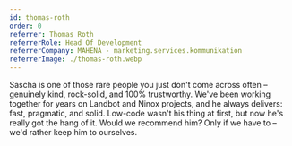 ```yaml
---
id: thomas-roth
order: 0
referrer: Thomas Roth
referrerRole: Head Of Development
referrerCompany: MAHENA - marketing.services.kommunikation
referrerImage: ./thomas-roth.webp
---
```


Sascha is one of those rare people you just don't come across often – genuinely kind, rock-solid, and 100% trustworthy. We've been working together for years on Landbot and Ninox projects, and he always delivers: fast, pragmatic, and solid. Low-code wasn't his thing at first, but now he's really got the hang of it. Would we recommend him? Only if we have to – we'd rather keep him to ourselves.
